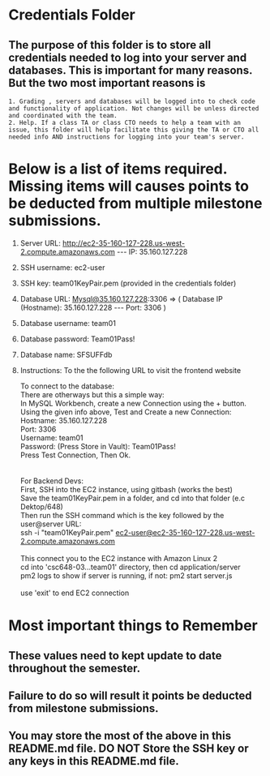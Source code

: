 # Credentials Folder

## The purpose of this folder is to store all credentials needed to log into your server and databases. This is important for many reasons. But the two most important reasons is
    1. Grading , servers and databases will be logged into to check code and functionality of application. Not changes will be unless directed and coordinated with the team.
    2. Help. If a class TA or class CTO needs to help a team with an issue, this folder will help facilitate this giving the TA or CTO all needed info AND instructions for logging into your team's server. 


# Below is a list of items required. Missing items will causes points to be deducted from multiple milestone submissions.

1. Server URL: http://ec2-35-160-127-228.us-west-2.compute.amazonaws.com  --- IP: 35.160.127.228
2. SSH username: ec2-user
3. SSH key: team01KeyPair.pem (provided in the credentials folder)

4. Database URL: Mysql@35.160.127.228:3306 => ( Database IP (Hostname): 35.160.127.228 --- Port: 3306 )
5. Database username: team01
6. Database password: Team01Pass!
7. Database name: SFSUFFdb
 
8. Instructions: 
    To the the following URL to visit the frontend website

    To connect to the database:<br>
    There are otherways but this a simple way:<br>
    In MySQL Workbench, create a new Connection using the + button.<br>
    Using the given info above, Test and Create a new Connection:<br>
        Hostname: 35.160.127.228  <br>
        Port: 3306  <br>
        Username: team01  <br>
        Password: (Press Store in Vault): Team01Pass!  <br>
    Press Test Connection, Then Ok.  <br>
    <br>
    <br>
    For Backend Devs: <br>
    First, SSH into the EC2 instance, using gitbash (works the best) <br>
    Save the team01KeyPair.pem in a folder, and cd into that folder (e.c Dektop/648) <br>
    Then run the SSH command which is the key followed by the user@server URL: <br>
        ssh -i "team01KeyPair.pem" ec2-user@ec2-35-160-127-228.us-west-2.compute.amazonaws.com <br>
    <br>
    This connect you to the EC2 instance with Amazon Linux 2 <br>
    cd into 'csc648-03...team01' directory, then cd application/server <br>
    pm2 logs to show if server is running, if not: pm2 start server.js <br>
    <br>
    use 'exit' to end EC2 connection <br>

# Most important things to Remember
## These values need to kept update to date throughout the semester. <br>
## <strong>Failure to do so will result it points be deducted from milestone submissions.</strong><br>
## You may store the most of the above in this README.md file. DO NOT Store the SSH key or any keys in this README.md file.
